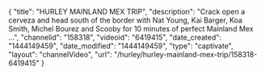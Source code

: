 {
    "title": "HURLEY MAINLAND MEX TRIP",
    "description": "Crack open a cerveza and head south of the border with Nat Young, Kai Barger, Koa Smith, Michel Bourez and Scooby for 10 minutes of perfect Mainland Mex ...",
    "channelid": "158318",
    "videoid": "6419415",
    "date_created": "1444149459",
    "date_modified": "1444149459",
    "type": "captivate",
    "layout": "channelVideo",
    "url": "\/hurley\/hurley-mainland-mex-trip\/158318-6419415"
}